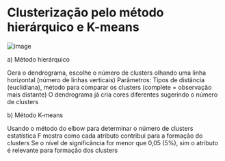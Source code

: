 # Clusterização pelo método hierárquico e K-means

![image](https://github.com/user-attachments/assets/47a8a2a8-b85c-4685-8ba6-86dece59aaff)


a) Método hierárquico

Gera o dendrograma, escolhe o número de clusters olhando uma linha horizontal (número de linhas verticais)
Parâmetros: Tipos de distância (euclidiana), método para comparar os clusters (complete = observação mais distante)
O dendrograma já cria cores diferentes sugerindo o número de clusters

b) Método K-means

Usando o método do elbow para determinar o número de clusters
estatística F mostra como cada atributo contribui para a formação do clusters
Se o nível de significância for menor que 0,05 (5%), sim o atributo é relevante para formação dos clusters
